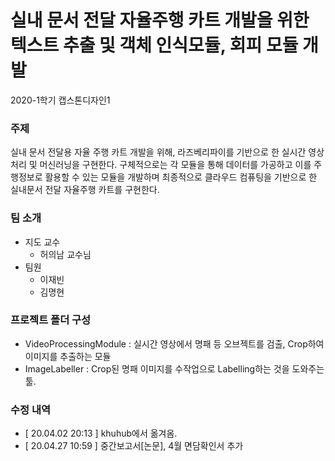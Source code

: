 # 실내 문서 전달 자율주행 카트 개발을 위한 텍스트 추출 및 객체 인식모듈, 회피 모듈 개발
2020-1학기 캡스톤디자인1

### 주제
실내 문서 전달용 자율 주행 카트 개발을 위해, 라즈베리파이를 기반으로 한 실시간 영상처리 및 머신러닝을 구현한다. 구체적으로는 각 모듈을 통해 데이터를 가공하고 이를 주행정보로 활용할 수 있는 모듈을 개발하며 최종적으로 클라우드 컴퓨팅을 기반으로 한 실내문서 전달 자율주행 카트를 구현한다.

### 팀 소개
* 지도 교수
  * 허의남 교수님
* 팀원
  * 이재빈
  * 김명현

### 프로젝트 폴더 구성
* VideoProcessingModule : 실시간 영상에서 명패 등 오브젝트를 검출, Crop하여 이미지를 추출하는 모듈
* ImageLabeller : Crop된 명패 이미지를 수작업으로 Labelling하는 것을 도와주는 툴.

### 수정 내역
 * [ 20.04.02 20:13 ] khuhub에서 옮겨옴.
 * [ 20.04.27 10:59 ] 중간보고서[논문], 4월 면담확인서 추가 

